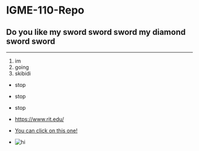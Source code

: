 # IGME-110-Repo
## Do you like my sword sword sword my diamond sword sword
---
1. im
2. going
3. skibidi

- stop
- stop
- stop

- https://www.rit.edu/

- [You can click on this one!](https://www.rit.edu/)
- ![hi](https://is1-ssl.mzstatic.com/image/thumb/Music211/v4/da/c9/51/dac9513d-8123-2411-fe7f-f415890cab3e/artwork.jpg/1200x1200bb.jpg)
